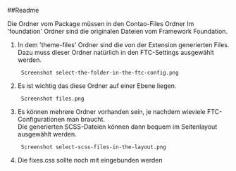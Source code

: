 ##Readme

Die Ordner vom Package müssen in den Contao-Files Ordner
Im 'foundation' Ordner sind die originalen Dateien vom Framework Foundation.

1. In dem 'theme-files' Ordner sind die von der Extension generierten Files. Dazu muss dieser Ordner natürlich in den FTC-Settings ausgewählt werden.
	
		Screenshot select-the-folder-in-the-ftc-config.png

2. Es ist wichtig das diese Ordner auf einer Ebene liegen.
	   
	   	Screenshot files.png

3. Es können mehrere Ordner vorhanden sein, je nachdem wieviele FTC-Configurationen man braucht.    
Die generierten SCSS-Dateien können dann bequem im Seitenlayout ausgewählt werden.
	    
	    Screenshot select-scss-files-in-the-layout.png
	    

4. Die fixes.css sollte noch mit eingebunden werden